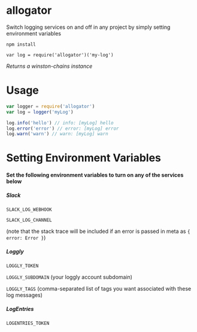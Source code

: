 # allogator
Switch logging services on and off in any project by simply setting environment variables

`npm install`

`var log = require('allogator')('my-log')`

*Returns a winston-chains instance*

# Usage

```js
var logger = require('allogator')
var log = logger('myLog')

log.info('hello') // info: [myLog] hello
log.error('error') // error: [myLog] error
log.warn('warn') // warn: [myLog] warn

```

# Setting Environment Variables

#### Set the following environment variables to turn on any of the services below

##### Slack
`SLACK_LOG_WEBHOOK`

`SLACK_LOG_CHANNEL`

(note that the stack trace will be included if an error is passed in meta as `{ error: Error }`)

##### Loggly
`LOGGLY_TOKEN`

`LOGGLY_SUBDOMAIN` (your loggly account subdomain)

`LOGGLY_TAGS` (comma-separated list of tags you want associated with these log messages)

##### LogEntries
`LOGENTRIES_TOKEN`

